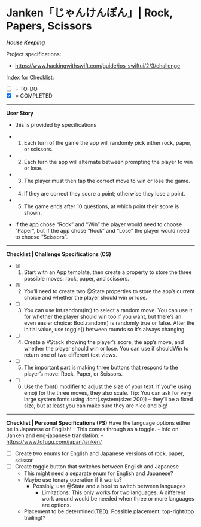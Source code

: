 # Janken「じゃんけんぽん」| Rock, Papers, Scissors

***House Keeping***

Project specifications:
- https://www.hackingwithswift.com/guide/ios-swiftui/2/3/challenge

Index for Checklist:
- [ ] = TO-DO
- [x] = COMPLETED
___

**User Story**
- this is provided by specifications

- 1. Each turn of the game the app will randomly pick either rock, paper, or scissors.
- 2. Each turn the app will alternate between prompting the player to win or lose.
- 3. The player must then tap the correct move to win or lose the game.
- 4. If they are correct they score a point; otherwise they lose a point.
- 5. The game ends after 10 questions, at which point their score is shown.

- If the app chose “Rock” and “Win” the player would need to choose “Paper”, but if the app chose “Rock” and “Lose” the player would need to choose “Scissors”.
___
**Checklist | Challenge Specifications (CS)**

- [x] 1. Start with an App template, then create a property to store the three possible moves: rock, paper, and scissors.
- [x] 2. You’ll need to create two @State properties to store the app’s current choice and whether the player should win or lose.
- [ ] 3. You can use Int.random(in:) to select a random move. You can use it for whether the player should win too if you want, but there’s an even easier choice: Bool.random() is randomly true or false. After the initial value, use toggle() between rounds so it’s always changing.
- [ ] 4. Create a VStack showing the player’s score, the app’s move, and whether the player should win or lose. You can use if shouldWin to return one of two different text views.
- [ ] 5. The important part is making three buttons that respond to the player’s move: Rock, Paper, or Scissors.
- [ ] 6. Use the font() modifier to adjust the size of your text. If you’re using emoji for the three moves, they also scale. Tip: You can ask for very large system fonts using .font(.system(size: 200)) – they’ll be a fixed size, but at least you can make sure they are nice and big!

___
**Checklist | Personal Specifications (PS)**
Have the language options either be in Japanese or English!
    - This comes through as a toggle.
    - Info on Janken and eng-japanese translation:
        - https://www.tofugu.com/japan/janken/

- [ ] Create two enums for English and Japanese versions of rock, paper, scissor
- [ ] Create toggle button that switches between English and Japanese
    - This might need a separate enum for English and Japanese?
    - Maybe use tenary operation if it works?
        - Possibly, use @State and a bool to switch between languages
            - Limitations: This only works for two languages. A different work around would be needed when three or more languages are options.
    - Placement to be determined(TBD). Possible placement: top-right(top trailing)?